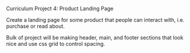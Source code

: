 Curriculum Project 4: Product Landing Page

Create a landing page for some product that people can interact
with, i.e. purchase or read about.

Bulk of project will be making header, main, and footer sections
that look nice and use css grid to control spacing.
